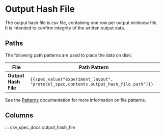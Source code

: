 Output Hash File
================

The output hash file is csv file, containing one row per output minknow file. It is intended to confirm integrity of the written output data.

Paths
-----

The following path patterns are used to place the data on disk:

File           | Path Pattern
-------------- | ------------
**Output Hash File** | ``{{spec_value("experiment_layout", "protocol_spec.contents.output_hash_file.path")}}``

See the [Patterns](../minknow/patterns.md) documentation for more information on file patterns.

Columns
-------

::: csv_spec_docs output_hash_file
